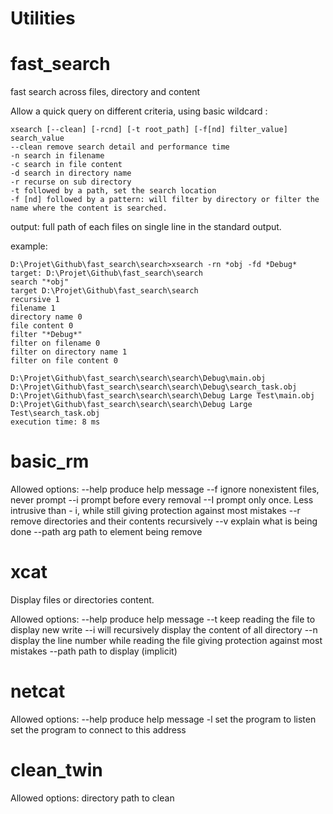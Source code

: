 Utilities
===========

fast_search
==========

fast search across files, directory and content

Allow a quick query on different criteria, using basic wildcard :

	xsearch [--clean] [-rcnd] [-t root_path] [-f[nd] filter_value] search_value
	--clean remove search detail and performance time
	-n search in filename
	-c search in file content
	-d search in directory name
	-r recurse on sub directory
	-t followed by a path, set the search location
	-f [nd] followed by a pattern: will filter by directory or filter the name where the content is searched.

output: full path of each files on single line in the standard output.

example:

	D:\Projet\Github\fast_search\search>xsearch -rn *obj -fd *Debug*
	target: D:\Projet\Github\fast_search\search
	search "*obj"
	target D:\Projet\Github\fast_search\search
	recursive 1
	filename 1
	directory name 0
	file content 0
	filter "*Debug*"
	filter on filename 0
	filter on directory name 1
	filter on file content 0

	D:\Projet\Github\fast_search\search\search\Debug\main.obj
	D:\Projet\Github\fast_search\search\search\Debug\search_task.obj
	D:\Projet\Github\fast_search\search\search\Debug Large Test\main.obj
	D:\Projet\Github\fast_search\search\search\Debug Large Test\search_task.obj
	execution time: 8 ms
	
	

basic_rm
==========

Allowed options:
  --help                produce help message
  --f                   ignore nonexistent files, never prompt
  --i                   prompt before every removal
  --I                   prompt only once. Less intrusive than - i, while still
                        giving protection against most mistakes
  --r                   remove directories and their contents recursively
  --v                   explain what is being done
  --path arg            path to element being remove

xcat
==========
Display files or directories content.

Allowed options:
  --help                produce help message
  --t                   keep reading the file to display new write
  --i                   will recursively display the content of all directory
  --n                   display the line number while reading the file
                        giving protection against most mistakes
  --path                path to display (implicit)

netcat
==========
Allowed options:
  --help                produce help message
  -l 			set the program to listen
  <destination><port>	set the program to connect to this address

clean_twin
==========

Allowed options:
  <path>		directory path to clean
